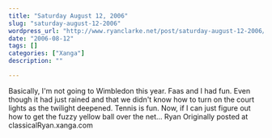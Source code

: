 ```yaml
---
title: "Saturday August 12, 2006"
slug: "saturday-august-12-2006"
wordpress_url: "http://www.ryanclarke.net/post/saturday-august-12-2006/"
date: "2006-08-12"
tags: []
categories: ["Xanga"]
description: ""

---
```


Basically, I'm not going to Wimbledon this year. Faas and I had fun. Even though it had just rained and that we didn't know how to turn on the court lights as the twilight deepened. Tennis is fun. Now, if I can just figure out how to get the fuzzy yellow ball over the net...
Ryan
Originally posted at classicalRyan.xanga.com
